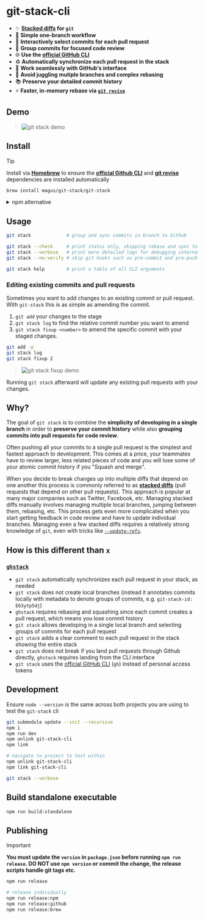 # git-stack-cli

- ✨ **[Stacked diffs](https://graphite.dev/guides/stacked-diffs) for `git`**
- 🚀 **Simple one-branch workflow**
- 🎯 **Interactively select commits for each pull request**
- 💬 **Group commits for focused code review**
- 🌐 **Use the [official GitHub CLI](https://cli.github.com/)**
- ♻️ **Automatically synchronize each pull request in the stack**
- 💪 **Work seamlessly with GitHub's interface**
- 🚫 **Avoid juggling mutiple branches and complex rebasing**
- 📚 **Preserve your detailed commit history**
- ⚡ **Faster, in-memory rebase via [`git revise`](https://github.com/mystor/git-revise)**

## Demo

> <img alt="git stack demo" src="https://github.com/magus/git-multi-diff-playground/assets/290084/069c304b-80cb-49a9-9dc6-4ed3b061a5bc">

## Install

> [!TIP]
>
> Install via **[Homebrew](https://brew.sh/)** to ensure the **[official Github CLI](https://cli.github.com/)** and **[git revise](https://github.com/mystor/git-revise)** dependencies are installed automatically
>
> ```bash
> brew install magus/git-stack/git-stack
> ```
>
> <details>
>
> <summary>
> npm alternative
> </summary>
>
> If you prefer to use **[npm](https://www.npmjs.com/)** you will need to install the **[official Github CLI](https://cli.github.com/)** and **[git revise](https://github.com/mystor/git-revise)** dependencies separarely
>
> ```bash
> brew install gh
> brew install git-revise
>
> npm i -g git-stack-cli
> ```
>
> </details>

## Usage

```bash
git stack             # group and sync commits in branch to Github

git stack --check     # print status only, skipping rebase and sync to Github
git stack --verbose   # print more detailed logs for debugging internals
git stack --no-verify # skip git hooks such as pre-commit and pre-push

git stack help        # print a table of all CLI arguments
```

### Editing existing commits and pull requests

Sometimes you want to add changes to an existing commit or pull request.
With `git-stack` this is as simple as amending the commit.

1. `git add` your changes to the stage
2. `git stack log` to find the relative commit number you want to amend
3. `git stack fixup <number>` to amend the specific commit with your staged changes.

```bash
git add -p
git stack log
git stack fixup 2
```

> <img alt="git stack fixup demo" src="https://github.com/user-attachments/assets/2cdfaa5b-00be-4ed3-8bed-4a24c412979b">

Running `git stack` afterward will update any existing pull requests with your changes.

## Why?

The goal of `git stack` is to combine the **simplicity of developing in a single branch** in order to **preserve your commit history** while also **grouping commits into pull requests for code review**.

Often pushing all your commits to a single pull request is the simplest and fastest approach to development.
This comes at a price, your teammates have to review larger, less related pieces of code and you will lose some of your atomic commit history if you "Squash and merge".

When you decide to break changes up into multiple diffs that depend on one another this process is commonly referred to as **[stacked diffs](https://graphite.dev/guides/stacked-diffs)** (pull requests that depend on other pull requests).
This approach is popular at many major companies such as Twitter, Facebook, etc.
Managing stacked diffs manually involves managing multiple local branches, jumping between them, rebasing, etc.
This process gets even more complicated when you start getting feedback in code review and have to update individual branches.
Managing even a few stacked diffs requires a relatively strong knowledge of `git`, even with tricks like [`--update-refs`](https://git-scm.com/docs/git-rebase#Documentation/git-rebase.txt---update-refs).

## How is this different than **`x`**

### [`ghstack`](https://github.com/ezyang/ghstack)

- `git stack` automatically synchronizes each pull request in your stack, as needed
- `git stack` does not create local branches (instead it annotates commits locally with metadata to denote groups of commits, e.g. `git-stack-id: E63ytp5dj`)
- `ghstack` requires rebasing and squashing since each commit creates a pull request, which means you lose commit history
- `git stack` allows developing in a single local branch and selecting groups of commits for each pull request
- `git stack` adds a clear comment to each pull request in the stack showing the entire stack
- `git stack` does not break if you land pull requests through Github directly, `ghstack` requires landing from the CLI interface
- `git stack` uses the [official GitHub CLI](https://cli.github.com/) (`gh`) instead of personal access tokens

## Development

Ensure `node --version` is the same across both projects you are using to test the `git-stack` cli

```bash
git submodule update --init --recursive
npm i
npm run dev
npm unlink git-stack-cli
npm link

# navigate to project to test within
npm unlink git-stack-cli
npm link git-stack-cli

git stack --verbose
```

## Build standalone executable

```bash
npm run build:standalone
```

## Publishing

> [!IMPORTANT]
>
> **You must update the `version` in `package.json` before running `npm run release`.
> DO NOT use `npm version` or commit the change, the release scripts handle git tags etc.**

```bash
npm run release

# release individually
npm run release:npm
npm run release:github
npm run release:brew
```
